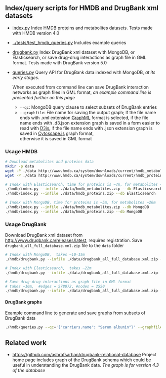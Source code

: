 
## Index/query scripts for HMDB and DrugBank xml datasets

* [index.py](index.py) Index HMDB proteins and metabolites datasets.
  Tests made with HMDB version 4.0

* [../tests/test_hmdb_queries.py](../tests/test_hmdb_queries.py)
  Includes example queries

* [drugbank.py](drugbank.py) Index DrugBank xml dataset with MongoDB,
  or Elasticsearch, or save drug-drug interactions as graph file in GML format.
  Tests made with DrugBank version 5.0

* [queries.py](queries.py) Query API for DrugBank data indexed with MongoDB,
  _at its early stages_.
  
  When executed from command line can save DrugBank
   interaction networks as graph files in GML format, _an example command line
    is presented further on this page_ 
   * `--qc`: MongoDB query clause to select subsets of DrugBank entries
   *  `--graphfile`: File name for saving the output graph;
    If the file name ends with .xml extension [GraphML](
    https://en.wikipedia.org/wiki/GraphML) format is selected,
    if the file name ends with .d3.json extension graph is saved in
     a form easier to read with [D3js](d3js.org),
    if the file name ends with .json extension graph is saved in
     [Cytoscape.js](js.cytoscape.org) graph format,     
    otherwise it is saved in GML format
### Usage HMDB

```bash
# Download metabolites and proteins data
mkdir -p data
wget -P ./data http://www.hmdb.ca/system/downloads/current/hmdb_metabolites.zip
wget -P ./data http://www.hmdb.ca/system/downloads/current/hmdb_proteins.zip

# Index with Elasticsearch, time for proteins is ~7m, for metabolites ~33m
./hmdb/index.py --infile ./data/hmdb_metabolites.zip --db Elasticsearch
./hmdb/index.py --infile ./data/hmdb_proteins.zip --db Elasticsearch

# Index with MongoDB, time for proteins is ~5m, for metabolites ~20m
./hmdb/index.py --infile ./data/hmdb_metabolites.zip --db MongoDB
./hmdb/index.py --infile ./data/hmdb_proteins.zip --db MongoDB
```


### Usage DrugBank

Download DrugBank xml dataset from http://www.drugbank.ca/releases/latest,
requires registration. Save `drugbank_all_full_database.xml.zip` file to the
`data` folder

```bash
# Index with MongoDB,  takes ~10-15m
./hmdb/drugbank.py --infile ./data/drugbank_all_full_database.xml.zip --db MongoDB

# Index with Elasticsearch,  takes ~22m
./hmdb/drugbank.py --infile ./data/drugbank_all_full_database.xml.zip --db Elasticsearch

# Save drug-drug interactions as graph file in GML format
# takes ~10m,  #edges = 578072, #nodes = 2550
./hmdb/drugbank.py --infile ./data/drugbank_all_full_database.xml.zip --db NetworkX

```

#### DrugBank graphs

Example command line to generate and save graphs from subsets of DrugBank data

```bash
./hmdb/queries.py --qc='{"carriers.name": "Serum albumin"}' --graphfile targets-sa.gml
```

## Related work

* https://github.com/ashrafsarhan/drugbank-relational-database
  Project home page includes graph of the DrugBank schema which could be useful
  in understanding the DrugBank data. _The graph is for version 4.3 of the
  database_
